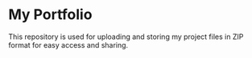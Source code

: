 # My Portfolio
This repository is used for uploading and storing my project files in ZIP format for easy access and sharing.
